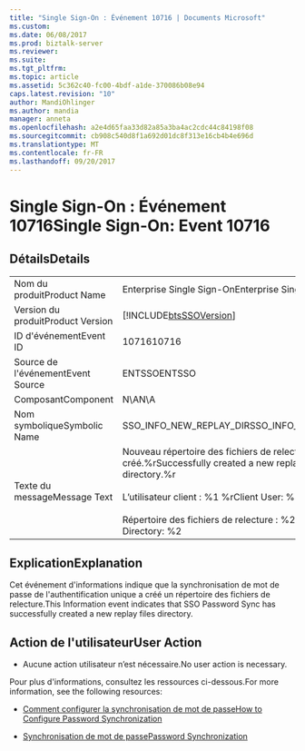 ```yaml
---
title: "Single Sign-On : Événement 10716 | Documents Microsoft"
ms.custom: 
ms.date: 06/08/2017
ms.prod: biztalk-server
ms.reviewer: 
ms.suite: 
ms.tgt_pltfrm: 
ms.topic: article
ms.assetid: 5c362c40-fc00-4bdf-a1de-370086b08e94
caps.latest.revision: "10"
author: MandiOhlinger
ms.author: mandia
manager: anneta
ms.openlocfilehash: a2e4d65faa33d82a85a3ba4ac2cdc44c84198f08
ms.sourcegitcommit: cb908c540d8f1a692d01dc8f313e16cb4b4e696d
ms.translationtype: MT
ms.contentlocale: fr-FR
ms.lasthandoff: 09/20/2017
---
```

# <a name="single-sign-on-event-10716"></a><span data-ttu-id="c4f6e-102">Single Sign-On : Événement 10716</span><span class="sxs-lookup"><span data-stu-id="c4f6e-102">Single Sign-On: Event 10716</span></span>
## <a name="details"></a><span data-ttu-id="c4f6e-103">Détails</span><span class="sxs-lookup"><span data-stu-id="c4f6e-103">Details</span></span>  
  
|||  
|-|-|  
|<span data-ttu-id="c4f6e-104">Nom du produit</span><span class="sxs-lookup"><span data-stu-id="c4f6e-104">Product Name</span></span>|<span data-ttu-id="c4f6e-105">Enterprise Single Sign-On</span><span class="sxs-lookup"><span data-stu-id="c4f6e-105">Enterprise Single Sign-On</span></span>|  
|<span data-ttu-id="c4f6e-106">Version du produit</span><span class="sxs-lookup"><span data-stu-id="c4f6e-106">Product Version</span></span>|[!INCLUDE[btsSSOVersion](../includes/btsssoversion-md.md)]|  
|<span data-ttu-id="c4f6e-107">ID d'événement</span><span class="sxs-lookup"><span data-stu-id="c4f6e-107">Event ID</span></span>|<span data-ttu-id="c4f6e-108">10716</span><span class="sxs-lookup"><span data-stu-id="c4f6e-108">10716</span></span>|  
|<span data-ttu-id="c4f6e-109">Source de l'événement</span><span class="sxs-lookup"><span data-stu-id="c4f6e-109">Event Source</span></span>|<span data-ttu-id="c4f6e-110">ENTSSO</span><span class="sxs-lookup"><span data-stu-id="c4f6e-110">ENTSSO</span></span>|  
|<span data-ttu-id="c4f6e-111">Composant</span><span class="sxs-lookup"><span data-stu-id="c4f6e-111">Component</span></span>|<span data-ttu-id="c4f6e-112">N\A</span><span class="sxs-lookup"><span data-stu-id="c4f6e-112">N\A</span></span>|  
|<span data-ttu-id="c4f6e-113">Nom symbolique</span><span class="sxs-lookup"><span data-stu-id="c4f6e-113">Symbolic Name</span></span>|<span data-ttu-id="c4f6e-114">SSO_INFO_NEW_REPLAY_DIR</span><span class="sxs-lookup"><span data-stu-id="c4f6e-114">SSO_INFO_NEW_REPLAY_DIR</span></span>|  
|<span data-ttu-id="c4f6e-115">Texte du message</span><span class="sxs-lookup"><span data-stu-id="c4f6e-115">Message Text</span></span>|<span data-ttu-id="c4f6e-116">Nouveau répertoire des fichiers de relecture créé.%r</span><span class="sxs-lookup"><span data-stu-id="c4f6e-116">Successfully created a new replay files directory.%r</span></span><br /><br /> <span data-ttu-id="c4f6e-117">L’utilisateur client : %1 %r</span><span class="sxs-lookup"><span data-stu-id="c4f6e-117">Client User: %1%r</span></span><br /><br /> <span data-ttu-id="c4f6e-118">Répertoire des fichiers de relecture : %2</span><span class="sxs-lookup"><span data-stu-id="c4f6e-118">Replay Files Directory: %2</span></span>|  
  
## <a name="explanation"></a><span data-ttu-id="c4f6e-119">Explication</span><span class="sxs-lookup"><span data-stu-id="c4f6e-119">Explanation</span></span>  
 <span data-ttu-id="c4f6e-120">Cet événement d'informations indique que la synchronisation de mot de passe de l'authentification unique a créé un répertoire des fichiers de relecture.</span><span class="sxs-lookup"><span data-stu-id="c4f6e-120">This Information event indicates that SSO Password Sync has successfully created a new replay files directory.</span></span>  
  
## <a name="user-action"></a><span data-ttu-id="c4f6e-121">Action de l'utilisateur</span><span class="sxs-lookup"><span data-stu-id="c4f6e-121">User Action</span></span>  
  
-   <span data-ttu-id="c4f6e-122">Aucune action utilisateur n’est nécessaire.</span><span class="sxs-lookup"><span data-stu-id="c4f6e-122">No user action is necessary.</span></span>  
  
 <span data-ttu-id="c4f6e-123">Pour plus d'informations, consultez les ressources ci-dessous.</span><span class="sxs-lookup"><span data-stu-id="c4f6e-123">For more information, see the following resources:</span></span>  
  
-   [<span data-ttu-id="c4f6e-124">Comment configurer la synchronisation de mot de passe</span><span class="sxs-lookup"><span data-stu-id="c4f6e-124">How to Configure Password Synchronization</span></span>](../core/how-to-configure-password-synchronization.md)  
  
-   [<span data-ttu-id="c4f6e-125">Synchronisation de mot de passe</span><span class="sxs-lookup"><span data-stu-id="c4f6e-125">Password Synchronization</span></span>](../core/password-synchronization2.md)